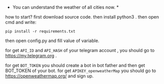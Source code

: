 * You can understand the weather of all cities now. *

how to start?
first download source code. then install python3 . then open cmd and write:

`pip install -r requirements.txt `

then open config.py and fill value of variable.

for get `API_ID` and `API_HASH` of your telegram account , you should go to https://my.telegram.org .

for get `BOT_TOKEN` you should create a bot in bot father and then get BOT_TOKEN of your bot.
for get `APIKEY_openweatherMap` you should go to https://openweathermap.org/ and sign up.
